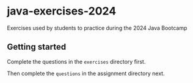 # java-exercises-2024
Exercises used by students to practice during the 2024 Java Bootcamp

## Getting started
Complete the questions in the `exercises` directory first.

Then complete the `questions` in the assignment directory next.
